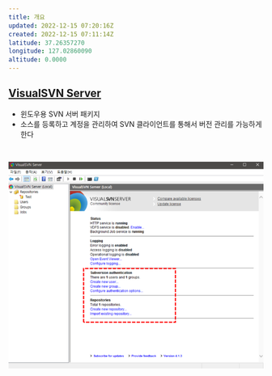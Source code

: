 ```yaml
---
title: 개요
updated: 2022-12-15 07:20:16Z
created: 2022-12-15 07:11:14Z
latitude: 37.26357270
longitude: 127.02860090
altitude: 0.0000
---
```


## [VisualSVN Server](https://www.visualsvn.com/server/)
- 윈도우용 SVN 서버 패키지
- 소스를 등록하고 계정을 관리하여 SVN 클라이언트를 통해서 버전 관리를 가능하게 한다
<br>

![b5727596cd527c8f44694723e15fa204.png](../../_resources/b5727596cd527c8f44694723e15fa204.png)